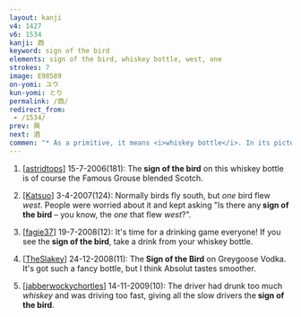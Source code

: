 ```yaml
---
layout: kanji
v4: 1427
v6: 1534
kanji: 酉
keyword: sign of the bird
elements: sign of the bird, whiskey bottle, west, one
strokes: 7
image: E98589
on-yomi: ユウ
kun-yomi: とり
permalink: /酉/
redirect_from:
 - /1534/
prev: 興
next: 酒
commen: "* As a primitive, it means <i>whiskey bottle</i>. In its pictograph, you can see the loosely corked lid, the bottle and the contents (about one-third full). You might also think of the Spanish &quot;porrón,&quot; a decanter shaped like a long-necked bird."
---
```


1) [<a href="http://kanji.koohii.com/profile/astridtops">astridtops</a>] 15-7-2006(181): The<strong> sign of the bird</strong> on this whiskey bottle is of course the Famous Grouse blended Scotch.

2) [<a href="http://kanji.koohii.com/profile/Katsuo">Katsuo</a>] 3-4-2007(124): Normally birds fly south, but <em>one</em> bird flew <em>west</em>. People were worried about it and kept asking &quot;Is there any<strong> sign of the bird</strong> – you know, the <em>one</em> that flew <em>west</em>?&quot;.

3) [<a href="http://kanji.koohii.com/profile/fagie37">fagie37</a>] 19-7-2008(12): It&#039;s time for a drinking game everyone! If you see the<strong> sign of the bird</strong>, take a drink from your whiskey bottle.

4) [<a href="http://kanji.koohii.com/profile/TheSlakey">TheSlakey</a>] 24-12-2008(11): The<strong> Sign of the Bird</strong> on Greygoose Vodka. It&#039;s got such a fancy bottle, but I think Absolut tastes smoother.

5) [<a href="http://kanji.koohii.com/profile/jabberwockychortles">jabberwockychortles</a>] 14-11-2009(10): The driver had drunk too much <em>whiskey</em> and was driving too fast, giving all the slow drivers the<strong> sign of the bird</strong>.

